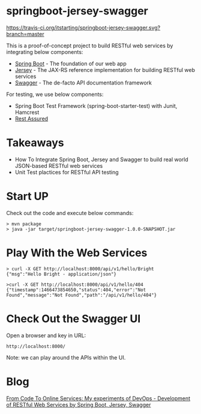 # springboot-jersey-swagger
https://travis-ci.org/itstarting/springboot-jersey-swagger.svg?branch=master

This is a proof-of-concept project to build RESTful web services by integrating below components:
 - [Spring Boot](http://projects.spring.io/spring-boot/) - The foundation of our web app
 - [Jersey](https://jersey.java.net/) - The JAX-RS reference implementation for building RESTful web services
 - [Swagger](https://github.com/swagger-api/swagger-ui) - The de-facto API documentation framework

For testing, we use below components:
 - Spring Boot Test Framework (spring-boot-starter-test) with Junit, Hamcrest
 - [Rest Assured](https://github.com/rest-assured/rest-assured)


# Takeaways
 - How To Integrate Spring Boot, Jersey and Swagger to build real world JSON-based RESTful web services
 - Unit Test plactices for RESTful API testing
 
# Start UP
Check out the code and execute below commands:
```
> mvn package
> java -jar target/springboot-jersey-swagger-1.0.0-SNAPSHOT.jar
```

# Play With the Web Services
```
> curl -X GET http://localhost:8000/api/v1/hello/Bright
{"msg":"Hello Bright - application/json"}

>curl -X GET http://localhost:8000/api/v1/hello/404
{"timestamp":1466473854650,"status":404,"error":"Not Found","message":"Not Found","path":"/api/v1/hello/404"}
```

# Check Out the Swagger UI
Open a browser and key in URL:
```
http://localhost:8000/
```
Note: we can play around the APIs within the UI.

# Blog
[From Code To Online Services: My experiments of DevOps - Development of RESTful Web Services by Spring Boot, Jersey, Swagger](http://bright-zheng.blogspot.com/2016/06/Development-of-RESTful-WebServices-by-SpringBoot-Jersey-Swagger.html)